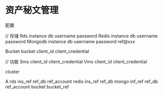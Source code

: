 # 资产秘文管理

配置

// 存储
Rds       instance  db    username   password
Redis     instance  db    username   password
Mongodb   instance  db    username   password
                    ref@xxx 

Bucket              bucket client_id client_credential

// 功能
Sms                 client_id client_credential
Vms                 client_id client_credential



cluster

A      rds    ins_ref    ref_db       ref_account
       redis  ins_ref    ref_db
       mongo  inf_ref    ref_db       ref_account
       bucket bucket_ref 